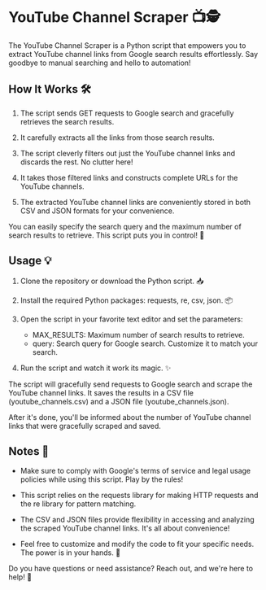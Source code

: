 # YouTube Channel Scraper 📺🕵️

The YouTube Channel Scraper is a Python script that empowers you to extract YouTube channel links from Google search results effortlessly. Say goodbye to manual searching and hello to automation!

## How It Works 🛠️

1. The script sends GET requests to Google search and gracefully retrieves the search results.

2. It carefully extracts all the links from those search results.

3. The script cleverly filters out just the YouTube channel links and discards the rest. No clutter here!

4. It takes those filtered links and constructs complete URLs for the YouTube channels.

5. The extracted YouTube channel links are conveniently stored in both CSV and JSON formats for your convenience.

You can easily specify the search query and the maximum number of search results to retrieve. This script puts you in control! 🚀

## Usage 💡

1. Clone the repository or download the Python script. 📥

2. Install the required Python packages: requests, re, csv, json. 📦

3. Open the script in your favorite text editor and set the parameters:

   - MAX_RESULTS: Maximum number of search results to retrieve.
   - query: Search query for Google search. Customize it to match your search.
   
4. Run the script and watch it work its magic. ✨

The script will gracefully send requests to Google search and scrape the YouTube channel links. It saves the results in a CSV file (youtube_channels.csv) and a JSON file (youtube_channels.json).

After it's done, you'll be informed about the number of YouTube channel links that were gracefully scraped and saved.

## Notes 📝

- Make sure to comply with Google's terms of service and legal usage policies while using this script. Play by the rules!

- This script relies on the requests library for making HTTP requests and the re library for pattern matching.

- The CSV and JSON files provide flexibility in accessing and analyzing the scraped YouTube channel links. It's all about convenience!

- Feel free to customize and modify the code to fit your specific needs. The power is in your hands. 💪

Do you have questions or need assistance? Reach out, and we're here to help! 🙌
